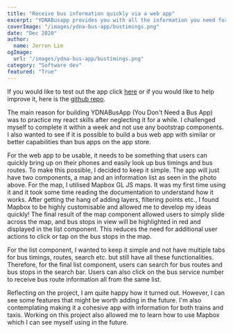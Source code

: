 ```yaml
---
title: "Receive bus information quickly via a web app"
excerpt: "YDNABusapp provides you with all the information you need for your next bus ride."
coverImage: "/images/ydna-bus-app/bustimings.png"
date: "Dec 2020"
author:
  name: Jerron Lim
ogImage:
  url: "/images/ydna-bus-app/bustimings.png"
category: "Software dev"
featured: "True"
---
```


If you would like to test out the app click [here](https://youdontneedabusapp.now.sh/) or if you would like to help improve it, here is the [github repo](https://github.com/StreetLamb/YDNABusApp).

The main reason for building YDNABusApp (You Don't Need a Bus App) was to practice my react skills after neglecting it for a while. I challenged myself to complete it within a week and not use any bootstrap components. I also wanted to see if it is possible to build a bus web app with similar or better capabilities than bus apps on the app store.

For the web app to be usable, it needs to be something that users can quickly bring up on their phones and easily look up bus timings and bus routes. To make this possible, I decided to keep it simple. The app will just have two components, a map and an information list as seen in the photo above.
For the map, I utilised Mapbox GL JS maps. It was my first time using it and it took some time reading the documentation to understand how it works. After getting the hang of adding layers, filtering points etc., I found Mapbox to be highly customisable and allowed me to develop my ideas quickly! The final result of the map component allowed users to simply slide across the map, and bus stops in view will be highlighted in red and displayed in the list component. This reduces the need for additional user actions to click or tap on the bus stops in the map.

For the list component, I wanted to keep it simple and not have multiple tabs for bus timings, routes, search etc. but still have all these functionalities. Therefore, for the final list component, users can search for bus routes and bus stops in the search bar. Users can also click on the bus service number to receive bus route information all from the same list.

Reflecting on the project, I am quite happy how it turned out. However, I can see some features that might be worth adding in the future. I'm also contemplating making it a cohesive app with information for both trains and taxis. Working on this project also allowed me to learn how to use Mapbox which I can see myself using in the future.
